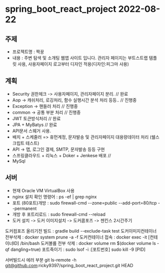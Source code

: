 # spring_boot_react_project 2022-08-22

## 주제
- 프로젝트명 : 짝꿍
- 내용 : 주변 탐색 및 소개팅 웹앱 사이트 입니다. 관리자 페이지는 부트스트랩 템플릿 사용, 사용자페이지 로고부터 디자인 적용(디자인:피그마 사용) 

## 계획
- Security 권한체크 -> 사용자페이지, 관리자페이지 분리.   // 완료
- Aop -> 캐쉬처리, 로깅처리, 함수 실행시간 분석 처리 등등.. // 진행중
- Exception -> 핸들러 처리  // 진행중
- common -> 공통 부분 처리  // 진행중
- JWT 토큰방식처리 // 완료
- JPA + MyBatys // 완료
- API문서 스웨거 사용.
- 배치 + 스케줄러 => 휴먼계정, 문자발송 및 관리자페이지 대용량데이터 처리 (쉘스크립트 테스트)
- API -> 맵, 로그인 결제, SMTP, 문자발송 등등 구현
- 스프링클라우드 + 리눅스 + Doker + Jenkese 배포 // 
- MySql


## 서버
- 현재 Oracle VM VirtualBox 사용 
- nginx 설치 확인 명령어 : ps -ef | grep nginx
- 포트 (80포트)개방 : sudo firewall-cmd --zone=public --add-port=80/tcp --permanent
- 개방 후 포트리로드 : sudo firewall-cmd --reload
- 도커 설치 -> 도커 이미지설치 -> 도커콤포즈 -> 젠킨스 2시간주기 


도커컴포즈 올리기전 빌드 : gradle build --exclude-task test
도커이미지컨테이너 전부삭제 : docker system prune -a -f
도커컨테이너 접속 : docker exec -it  [컨테이너ID] /bin/bash
도커볼륨 전부 삭제 : docker volume rm $(docker volume ls -qf dangling=true)
포트죽이기 : sudo lsof -i :[포트번호]
sudo kill -9 [PID]


서버빌드시 에러 부분
git ls-remote -h git@github.com:ricky9397/spring_boot_react_project.git HEAD
